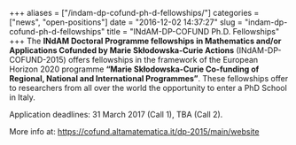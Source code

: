 +++
aliases = ["/indam-dp-cofund-ph-d-fellowships/"]
categories = ["news", "open-positions"]
date = "2016-12-02 14:37:27"
slug = "indam-dp-cofund-ph-d-fellowships"
title = "INdAM-DP-COFUND Ph.D. Fellowships"
+++
The **INdAM Doctoral Programme fellowships in Mathematics and/or
Applications Cofunded by Marie Skłodowska-Curie Actions**
(INdAM-DP-COFUND-2015) offers fellowships in the framework of the
European Horizon 2020 programme **“Marie Skłodowska-Curie Co-funding of
Regional, National and International Programmes”**. These fellowships
offer to researchers from all over the world the opportunity to enter a
PhD School in Italy.

Application deadlines: 31 March 2017 (Call 1), TBA (Call 2).

More info at: <https://cofund.altamatematica.it/dp-2015/main/website>

 

<div canvas-width="67.39178102792526">

</div>
